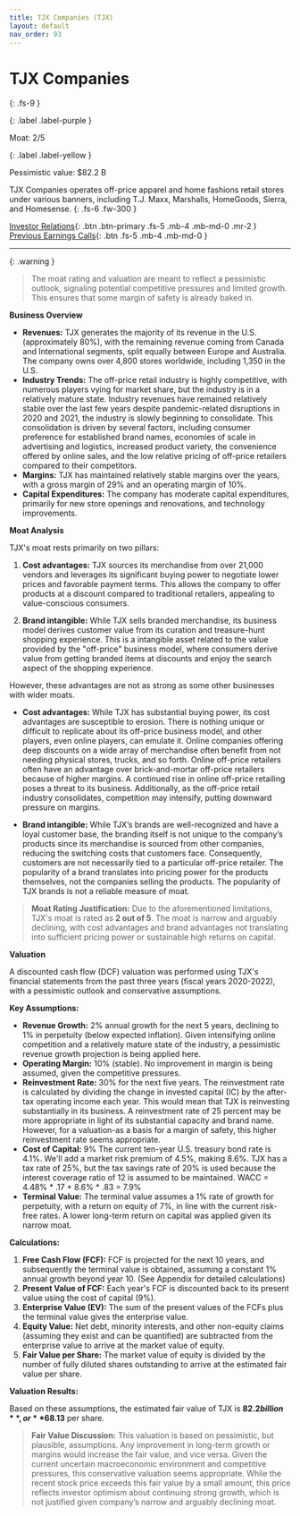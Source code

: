 ```yaml
---
title: TJX Companies (TJX)
layout: default
nav_order: 93
---
```


# TJX Companies
{: .fs-9 }

{: .label .label-purple }

Moat: 2/5

{: .label .label-yellow }

Pessimistic value: $82.2 B

TJX Companies operates off-price apparel and home fashions retail stores under various banners, including T.J. Maxx, Marshalls, HomeGoods, Sierra, and Homesense.
{: .fs-6 .fw-300 }

[Investor Relations](https://www.google.com/search?q=TJX+investor+relations){: .btn .btn-primary .fs-5 .mb-4 .mb-md-0 .mr-2 }
[Previous Earnings Calls](https://discountingcashflows.com/company/TJX/transcripts/){: .btn .fs-5 .mb-4 .mb-md-0 }

---

{: .warning } 
>The moat rating and valuation are meant to reflect a pessimistic outlook, signaling potential competitive pressures and limited growth. This ensures that some margin of safety is already baked in.


**Business Overview**

* **Revenues:** TJX generates the majority of its revenue in the U.S. (approximately 80%), with the remaining revenue coming from Canada and International segments, split equally between Europe and Australia. The company owns over 4,800 stores worldwide, including 1,350 in the U.S.
* **Industry Trends:** The off-price retail industry is highly competitive, with numerous players vying for market share, but the industry is in a relatively mature state. Industry revenues have remained relatively stable over the last few years despite pandemic-related disruptions in 2020 and 2021, the industry is slowly beginning to consolidate. This consolidation is driven by several factors, including consumer preference for established brand names, economies of scale in advertising and logistics, increased product variety, the convenience offered by online sales, and the low relative pricing of off-price retailers compared to their competitors.
* **Margins:** TJX has maintained relatively stable margins over the years, with a gross margin of 29% and an operating margin of 10%.
* **Capital Expenditures:** The company has moderate capital expenditures, primarily for new store openings and renovations, and technology improvements.

**Moat Analysis**

TJX's moat rests primarily on two pillars:

1. **Cost advantages:** TJX sources its merchandise from over 21,000 vendors and leverages its significant buying power to negotiate lower prices and favorable payment terms. This allows the company to offer products at a discount compared to traditional retailers, appealing to value-conscious consumers. 

2. **Brand intangible:** While TJX sells branded merchandise, its business model derives customer value from its curation and treasure-hunt shopping experience. This is a intangible asset related to the value provided by the "off-price" business model, where consumers derive value from getting branded items at discounts and enjoy the search aspect of the shopping experience.

However, these advantages are not as strong as some other businesses with wider moats.

* **Cost advantages:** While TJX has substantial buying power, its cost advantages are susceptible to erosion. There is nothing unique or difficult to replicate about its off-price business model, and other players, even online players, can emulate it. Online companies offering deep discounts on a wide array of merchandise often benefit from not needing physical stores, trucks, and so forth. Online off-price retailers often have an advantage over brick-and-mortar off-price retailers because of higher margins. A continued rise in online off-price retailing poses a threat to its business. Additionally, as the off-price retail industry consolidates, competition may intensify, putting downward pressure on margins.

* **Brand intangible:** While TJX’s brands are well-recognized and have a loyal customer base, the branding itself is not unique to the company’s products since its merchandise is sourced from other companies, reducing the switching costs that customers face. Consequently, customers are not necessarily tied to a particular off-price retailer. The popularity of a brand translates into pricing power for the products themselves, not the companies selling the products. The popularity of TJX brands is not a reliable measure of moat.

>**Moat Rating Justification:** Due to the aforementioned limitations, TJX's moat is rated as **2 out of 5**. The moat is narrow and arguably declining, with cost advantages and brand advantages not translating into sufficient pricing power or sustainable high returns on capital.

**Valuation**

A discounted cash flow (DCF) valuation was performed using TJX's financial statements from the past three years (fiscal years 2020-2022), with a pessimistic outlook and conservative assumptions.

**Key Assumptions:**

* **Revenue Growth:** 2% annual growth for the next 5 years, declining to 1% in perpetuity (below expected inflation). Given intensifying online competition and a relatively mature state of the industry, a pessimistic revenue growth projection is being applied here.
* **Operating Margin:** 10% (stable). No improvement in margin is being assumed, given the competitive pressures.
* **Reinvestment Rate:** 30% for the next five years. The reinvestment rate is calculated by dividing the change in invested capital (IC) by the after-tax operating income each year. This would mean that TJX is reinvesting substantially in its business. A reinvestment rate of 25 percent may be more appropriate in light of its substantial capacity and brand name. However, for a valuation-as a basis for a margin of safety, this higher reinvestment rate seems appropriate.
* **Cost of Capital:** 9%  The current ten-year U.S. treasury bond rate is 4.1%.  We'll add a market risk premium of 4.5%, making 8.6%. TJX has a tax rate of 25%, but the tax savings rate of 20% is used because the interest coverage ratio of 12 is assumed to be maintained.
WACC = 4.48% * .17 + 8.6% * .83 = 7.9%
* **Terminal Value:** The terminal value assumes a 1% rate of growth for perpetuity, with a return on equity of 7%, in line with the current risk-free rates. A lower long-term return on capital was applied given its narrow moat.

**Calculations:**

1. **Free Cash Flow (FCF):** FCF is projected for the next 10 years, and subsequently the terminal value is obtained, assuming a constant 1% annual growth beyond year 10. (See Appendix for detailed calculations)
2. **Present Value of FCF:** Each year's FCF is discounted back to its present value using the cost of capital (9%).
3. **Enterprise Value (EV):** The sum of the present values of the FCFs plus the terminal value gives the enterprise value.
4. **Equity Value:** Net debt, minority interests, and other non-equity claims (assuming they exist and can be quantified) are subtracted from the enterprise value to arrive at the market value of equity.
5. **Fair Value per Share:** The market value of equity is divided by the number of fully diluted shares outstanding to arrive at the estimated fair value per share.

**Valuation Results:**

Based on these assumptions, the estimated fair value of TJX is **$82.2 billion**, or **$68.13** per share.

>**Fair Value Discussion:** This valuation is based on pessimistic, but plausible, assumptions. Any improvement in long-term growth or margins would increase the fair value, and vice versa. Given the current uncertain macroeconomic environment and competitive pressures, this conservative valuation seems appropriate. While the recent stock price exceeds this fair value by a small amount, this price reflects investor optimism about continuing strong growth, which is not justified given company’s narrow and arguably declining moat.


